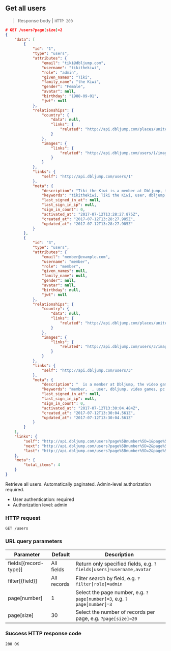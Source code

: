## Get all users

> Response body | `HTTP 200`

```JSON
# GET /users?page[size]=2
{
    "data": [
        {
            "id": "1",
            "type": "users",
            "attributes": {
                "email": "tiki@dbljump.com",
                "username": "tikithekiwi",
                "role": "admin",
                "given_names": "Tiki",
                "family_name": "the Kiwi",
                "gender": "Female",
                "avatar": null,
                "birthday": "1988-09-01",
                "jwt": null
            },
            "relationships": {
                "country": {
                    "data": null,
                    "links": {
                        "related": "http://api.dbljump.com/places/united-kingdom"
                    }
                },
                "images": {
                    "links": {
                        "related": "http://api.dbljump.com/users/1/images"
                    }
                }
            },
            "links": {
                "self": "http://api.dbljump.com/users/1"
            },
            "meta": {
                "description": "Tiki the Kiwi is a member at Dbljump, the video game reference.",
                "keywords": "tikithekiwi, Tiki the Kiwi, user, dbljump, video games, pc games, gaming",
                "last_signed_in_at": null,
                "last_sign_in_ip": null,
                "sign_in_count": 0,
                "activated_at": "2017-07-12T13:28:27.875Z",
                "created_at": "2017-07-12T13:28:27.985Z",
                "updated_at": "2017-07-12T13:28:27.985Z"
            }
        },
        {
            "id": "3",
            "type": "users",
            "attributes": {
                "email": "member@example.com",
                "username": "member",
                "role": "member",
                "given_names": null,
                "family_name": null,
                "gender": null,
                "avatar": null,
                "birthday": null,
                "jwt": null
            },
            "relationships": {
                "country": {
                    "data": null,
                    "links": {
                        "related": "http://api.dbljump.com/places/united-kingdom"
                    }
                },
                "images": {
                    "links": {
                        "related": "http://api.dbljump.com/users/3/images"
                    }
                }
            },
            "links": {
                "self": "http://api.dbljump.com/users/3"
            },
            "meta": {
                "description": "  is a member at Dbljump, the video game reference.",
                "keywords": "member,  , user, dbljump, video games, pc games, gaming",
                "last_signed_in_at": null,
                "last_sign_in_ip": null,
                "sign_in_count": 0,
                "activated_at": "2017-07-12T13:30:04.484Z",
                "created_at": "2017-07-12T13:30:04.561Z",
                "updated_at": "2017-07-12T13:30:04.561Z"
            }
        }
    ],
    "links": {
        "self": "http://api.dbljump.com/users?page%5Bnumber%5D=1&page%5Bsize%5D=2",
        "next": "http://api.dbljump.com/users?page%5Bnumber%5D=2&page%5Bsize%5D=2",
        "last": "http://api.dbljump.com/users?page%5Bnumber%5D=2&page%5Bsize%5D=2"
    },
    "meta": {
        "total_items": 4
    }
}
```

Retrieve all users. Automatically paginated. Admin-level authorization required.

* User authentication: required
* Authorization level: admin

### HTTP request

`GET /users`

### URL query parameters

Parameter | Default | Description
--------- | ------- | -----------
fields[{record-type}] | All fields | Return only specified fields, e.g. `?fields[users]=username,avatar`
filter[{field}] | All records | Filter search by field, e.g. `?filter[role]=admin`
page[number] | 1 | Select the page number, e.g. `?page[number]=3`, e.g. `?page[number]=3`
page[size] | 30 | Select the number of records per page, e.g. `?page[size]=20`

### Success HTTP response code

`200 OK`
